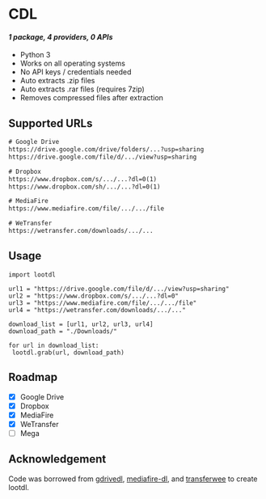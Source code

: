 # CDL

#### <p><i>1 package, 4 providers, 0 APIs</i></p> 


- Python 3 
- Works on all operating systems
- No API keys / credentials needed
- Auto extracts .zip files
- Auto extracts .rar files (requires 7zip)
- Removes compressed files after extraction

## Supported URLs

```txt
# Google Drive
https://drive.google.com/drive/folders/...?usp=sharing
https://drive.google.com/file/d/.../view?usp=sharing

# Dropbox
https://www.dropbox.com/s/.../...?dl=0(1)
https://www.dropbox.com/sh/.../...?dl=0(1)

# MediaFire
https://www.mediafire.com/file/.../.../file

# WeTransfer
https://wetransfer.com/downloads/.../...
```

## Usage
```python3
import lootdl

url1 = "https://drive.google.com/file/d/.../view?usp=sharing"
url2 = "https://www.dropbox.com/s/.../...?dl=0"
url3 = "https://www.mediafire.com/file/.../.../file"
url4 = "https://wetransfer.com/downloads/.../..."

download_list = [url1, url2, url3, url4]
download_path = "./Downloads/"

for url in download_list:
 lootdl.grab(url, download_path)
```




## Roadmap
- [X] Google Drive
- [X] Dropbox
- [X] MediaFire
- [X] WeTransfer
- [ ] Mega
 
 ## Acknowledgement
 
Code was borrowed from <a href="https://github.com/matthuisman/gdrivedl">gdrivedl</a>, <a href="https://github.com/Juvenal-Yescas/mediafire-dl">mediafire-dl</a>, and <a href="https://github.com/iamleot/transferwee">transferwee</a> to create lootdl.
